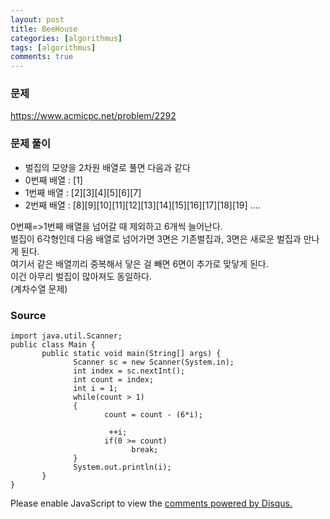 ```yaml
---
layout: post
title: BeeHouse
categories: [algorithmus]
tags: [algorithmus]
comments: true
---
```


### 문제

https://www.acmicpc.net/problem/2292

### 문제 풀이

- 벌집의 모양을 2차원 배열로 풀면 다음과 같다
- 0번째 배열 : [1]
- 1번째 배열 : [2][3][4][5][6][7]
- 2번째 배열 : [8][9][10][11][12][13][14][15][16][17][18][19]
....

0번째=>1번째 배열을 넘어갈 때 제외하고 6개씩 늘어난다.<br>
벌집이 6각형인데 다음 배열로 넘어가면 3면은 기존벌집과, 3면은 새로운 벌집과 만나게 된다.<br>
여기서 같은 배열끼리 중복해서 닿은 걸 빼면 6면이 추가로 맞닿게 된다.<br>
이건 아무리 벌집이 많아져도 동일하다.<br>
(계차수열 문제)

### Source

~~~
import java.util.Scanner;
public class Main {
       public static void main(String[] args) {
              Scanner sc = new Scanner(System.in);
              int index = sc.nextInt();
              int count = index;
              int i = 1;
              while(count > 1)
              {
                     count = count - (6*i);
                     
                      ++i;
                     if(0 >= count)
                           break;
              }
              System.out.println(i);
       }
}
~~~


<div id="disqus_thread"></div>
<script>

/**
*  RECOMMENDED CONFIGURATION VARIABLES: EDIT AND UNCOMMENT THE SECTION BELOW TO INSERT DYNAMIC VALUES FROM YOUR PLATFORM OR CMS.
*  LEARN WHY DEFINING THESE VARIABLES IS IMPORTANT: https://disqus.com/admin/universalcode/#configuration-variables*/
/*
var disqus_config = function () {
this.page.url = PAGE_URL;  // Replace PAGE_URL with your page's canonical URL variable
this.page.identifier = PAGE_IDENTIFIER; // Replace PAGE_IDENTIFIER with your page's unique identifier variable
};
*/
(function() { // DON'T EDIT BELOW THIS LINE
var d = document, s = d.createElement('script');
s.src = 'https://parkwonhui.disqus.com/embed.js';
s.setAttribute('data-timestamp', +new Date());
(d.head || d.body).appendChild(s);
})();
</script>
<noscript>Please enable JavaScript to view the <a href="https://disqus.com/?ref_noscript">comments powered by Disqus.</a></noscript>